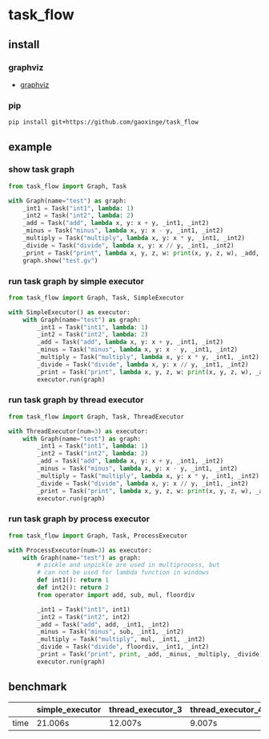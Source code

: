 # task_flow

## install

### graphviz

- [graphviz](https://graphviz.org/)

### pip

```shell
pip install git+https://github.com/gaoxinge/task_flow
```

## example

### show task graph

```python
from task_flow import Graph, Task

with Graph(name="test") as graph:
    _int1 = Task("int1", lambda: 1)
    _int2 = Task("int2", lambda: 2)
    _add = Task("add", lambda x, y: x + y, _int1, _int2)
    _minus = Task("minus", lambda x, y: x - y, _int1, _int2)
    _multiply = Task("multiply", lambda x, y: x * y, _int1, _int2)
    _divide = Task("divide", lambda x, y: x // y, _int1, _int2)
    _print = Task("print", lambda x, y, z, w: print(x, y, z, w), _add, _minus, _multiply, _divide)
    graph.show("test.gv")
```

### run task graph by simple executor

```python
from task_flow import Graph, Task, SimpleExecutor

with SimpleExecutor() as executor:
    with Graph(name="test") as graph:
        _int1 = Task("int1", lambda: 1)
        _int2 = Task("int2", lambda: 2)
        _add = Task("add", lambda x, y: x + y, _int1, _int2)
        _minus = Task("minus", lambda x, y: x - y, _int1, _int2)
        _multiply = Task("multiply", lambda x, y: x * y, _int1, _int2)
        _divide = Task("divide", lambda x, y: x // y, _int1, _int2)
        _print = Task("print", lambda x, y, z, w: print(x, y, z, w), _add, _minus, _multiply, _divide)
        executor.run(graph)
```

### run task graph by thread executor

```python
from task_flow import Graph, Task, ThreadExecutor

with ThreadExecutor(num=3) as executor:
    with Graph(name="test") as graph:
        _int1 = Task("int1", lambda: 1)
        _int2 = Task("int2", lambda: 2)
        _add = Task("add", lambda x, y: x + y, _int1, _int2)
        _minus = Task("minus", lambda x, y: x - y, _int1, _int2)
        _multiply = Task("multiply", lambda x, y: x * y, _int1, _int2)
        _divide = Task("divide", lambda x, y: x // y, _int1, _int2)
        _print = Task("print", lambda x, y, z, w: print(x, y, z, w), _add, _minus, _multiply, _divide)
        executor.run(graph)
```

### run task graph by process executor

```python
from task_flow import Graph, Task, ProcessExecutor

with ProcessExecutor(num=3) as executor:
    with Graph(name="test") as graph:
        # pickle and unpickle are used in multiprocess, but
        # can not be used for lambda function in windows
        def int1(): return 1
        def int2(): return 2
        from operator import add, sub, mul, floordiv

        _int1 = Task("int1", int1)
        _int2 = Task("int2", int2)
        _add = Task("add", add, _int1, _int2)
        _minus = Task("minus", sub, _int1, _int2)
        _multiply = Task("multiply", mul, _int1, _int2)
        _divide = Task("divide", floordiv, _int1, _int2)
        _print = Task("print", print, _add, _minus, _multiply, _divide)
        executor.run(graph)
```

## benchmark

||simple_executor|thread_executor_3|thread_executor_4|process_executor_3|process_executor_4|
|-|-|-|-|-|-|
|time|21.006s|12.007s|9.007s|12.332s|9.354s|